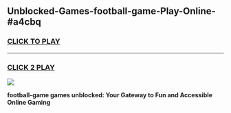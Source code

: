 
## Unblocked-Games-football-game-Play-Online-#a4cbq
<h3>
<a href="https://premium.freeplayer.one?title=football-game&ref=27F">CLICK TO PLAY</a></h3>
<hr>

<h3>
<a href="https://premium.freeplayer.one?title=football-game&ref=27F">CLICK 2 PLAY</a>
  
</h3>

<a href="https://premium.freeplayer.one?title=football-game&ref=27F"><img src="https://clearcache.store/games.png"></a>


**football-game games unblocked: Your Gateway to Fun and Accessible Online Gaming**
